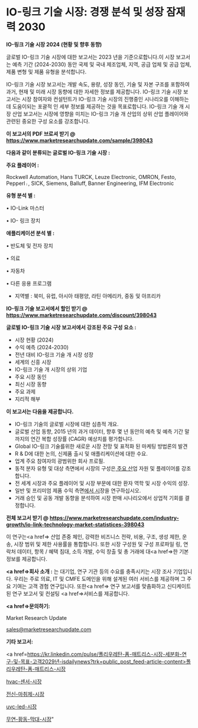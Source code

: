 # IO-링크 기술 시장: 경쟁 분석 및 성장 잠재력 2030

<strong>IO-링크 기술 시장 2024 (현황 및 향후 동향)</strong>

글로벌 IO-링크 기술 시장에 대한 보고서는 2023 년을 기준으로합니다.이 시장 보고서는 예측 기간 (2024-2030) 동안 국제 및 국내 제조업체, 지역, 공급 업체 및 공급 업체, 제품 변형 및 제품 유형을 분석합니다.

IO-링크 기술 시장 보고서는 개발 속도, 용량, 성장 동인, 기술 및 자본 구조를 포함하여 과거, 현재 및 미래 시장 동향에 대한 자세한 정보를 제공합니다. IO-링크 기술 시장 보고서는 시장 참여자와 컨설턴트가 IO-링크 기술 시장의 진행중인 시나리오를 이해하는 데 도움이되는 포괄적 인 세부 정보를 제공하는 것을 목표로합니다. IO-링크 기술 개 시장 산업 보고서는 시장에 영향을 미치는 IO-링크 기술 개 산업의 상위 산업 플레이어와 관련된 중요한 구성 요소를 강조합니다.



<strong>이 보고서의 PDF 브로셔 받기 @ <a href=https://www.marketresearchupdate.com/sample/398043>https://www.marketresearchupdate.com/sample/398043</a></strong>



<strong>다음과 같이 분류되는 글로벌 IO-링크 기술 시장 :</strong>



<strong>주요 플레이어 :</strong>

Rockwell Automation, Hans TURCK, Leuze Electronic, OMRON, Festo, Pepperlᛧ, SICK, Siemens, Balluff, Banner Engineering, IFM Electronic



<strong>유형 분석 별 :</strong>

• IO-Link 마스터

• IO- 링크 장치



<strong>애플리케이션 분석 별 :</strong>

• 반도체 및 전자 장치

• 의료

• 자동차

• 다른 응용 프로그램

<ul>
  <li>지역별 : 북미, 유럽, 아시아 태평양, 라틴 아메리카, 중동 및 아프리카</li>
</ul>


<strong>IO-링크 기술 보고서에서 할인 받기 @ <a href=https://www.marketresearchupdate.com/discount/398043>https://www.marketresearchupdate.com/discount/398043</a></strong>



<strong>글로벌 IO-링크 기술 시장 보고서에서 강조된 주요 구성 요소 :</strong>
<ul>
  <li>시장 현황 (2024)</li>
  <li>수익 예측 (2024-2030)</li>
  <li>전년 대비 IO-링크 기술 개 시장 성장</li>
  <li>세계의 신흥 시장</li>
  <li>IO-링크 기술 개 시장의 상위 기업</li>
  <li>주요 시장 동인</li>
  <li>최신 시장 동향</li>
  <li>주요 과제</li>
  <li>지리적 해부</li>
</ul>


<strong>이 보고서는 다음을 제공합니다.</strong>
<ul>
  <li>IO-링크 기술의 글로벌 시장에 대한 심층적 개요.</li>
  <li>글로벌 산업 동향, 2015 년의 과거 데이터, 향후 몇 년 동안의 예측 및 예측 기간 말까지의 연간 복합 성장률 (CAGR) 예상치를 평가합니다.</li>
  <li>Global IO-링크 기술를위한 새로운 시장 전망 및 표적화 된 마케팅 방법론의 발견</li>
  <li>R &amp; D에 대한 논의, 신제품 출시 및 애플리케이션에 대한 수요.</li>
  <li>업계 주요 참여자의 광범위한 회사 프로필.</li>
  <li>동적 분자 유형 및 대상 측면에서 시장의 구성은<a href=> 주요 산</a>업 자원 및 플레이어를 강조합니다.</li>
  <li>전 세계 시장과 주요 플레이어 및 시장 부문에 대한 환자 역학 및 시장 수익의 성장.</li>
  <li>일반 및 프리미엄 제품 수익 측면<a href=>에서 시</a>장을 연구하십시오.</li>
  <li>거래 승인 및 공동 개발 동향을 분석하여 시장 판매 시나리오에서 상업적 기회를 결정합니다.</li>
</ul>



<strong>전체 보고서 받기 @ <a href=https://www.marketresearchupdate.com/industry-growth/io-link-technology-market-statistices-398043>https://www.marketresearchupdate.com/industry-growth/io-link-technology-market-statistices-398043</a></strong>

이 연구는<a href=> 산업 존중</a> 체인, 강력한 비즈니스 전략, 비용, 구조, 생성 제한, 운송, 시장 범위 및 제한 사용률을 통합합니다. 또한 시장 구성원 및 구성 프로파일 링, 연락처 데이터, 항목 / 혜택 침대, 소득 개발, 수익 창출 및 총 거래에 대<a href=>한 기본 </a>정보를 제공합니다.



<strong><a href=>회사 소</a>개 :</strong>
는 대기업, 연구 기관 등의 수요를 충족시키는 시장 조사 기업입니다. 우리는 주로 의료, IT 및 CMFE 도메인을 위해 설계된 여러 서비스를 제공하며 그 주요 기여는 고객 경험 연구입니다. 또한<a href=> 연구 보</a>고서를 맞춤화하고 신디케이트 된 연구 보고서 및 컨설팅 <a href=>서비스</a>를 제공합니다.



<strong><a href=>문의하기:</a></strong>

Market Research Update

sales@marketresearchupdate.com



<strong>기타 보고서:</strong>

<a href=https://kr.linkedin.com/pulse/폴리우레탄-폼-매트리스-시장-세분화-연구-및-목표-고객2029년-isdailynews?trk=public_post_feed-article-content>폴리우레탄-폼-매트리스-시장</a>

<a href=https://www.linkedin.com/pulse/hvac-센서-시장-세분화-연구-및-목표-고객2029년-data-dive-diaries-24-analysis/>hvac-센서-시장</a>

<a href=https://www.linkedin.com/pulse/전신-마취제-시장-진입-전략-및-위험-평가2029년-trendsetters-talk-360-analysis-79x5f/>전신-마취제-시장</a>

<a href=https://www.linkedin.com/pulse/uvc-led-시장-현재-및-미래-성장-2029-market-matrix-musings-analysis-qvpkf/>uvc-led-시장</a>

<a href=https://www.linkedin.com/pulse/무연-황동-막대-시장-진입-전략-및-위험-평가2030년-survey-spotlight-pro-24-analysis-tk82c/>무연-황동-막대-시장</a>"
